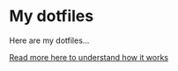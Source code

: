 # My dotfiles

Here are my dotfiles...

[Read more here to understand how it works](https://www.atlassian.com/git/tutorials/dotfiles)

